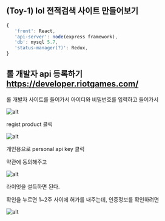 ## **(Toy-1)** lol 전적검색 사이트 만들어보기

```javascript
{
   'front': React,
   'api-server': node(express framework),
   'db': mysql 5.7,
   'status-manager(?)': Redux,
}
```

## 롤 개발자 api 등록하기 https://developer.riotgames.com/

롤 개발자 사이트를 들어가서 아이디와 비밀번호를 입력하고 들어가서

![alt](../screenshot/regist.jpg)

regist product 클릭

![alt](../screenshot/2.jpg)

개인용으로 personal api key 클릭

약관에 동의해주고

![alt](../screenshot/3.jpg)

라이엇을 설득하면 된다.

확인을 누르면 1~2주 사이에 허가를 내주는데, 인증정보를 확인하려면

![alt](../screenshot/45.jpg)